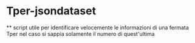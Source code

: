 # Tper-jsondataset
**
script utile per identificare velocemente le informazioni di una fermata Tper nel caso si sappia solamente il numero di quest'ultima
